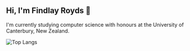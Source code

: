 ## Hi, I'm Findlay Royds 👋

I'm currently studying computer science with honours at the University of Canterbury, New Zealand.

![Top Langs](https://github-readme-stats-git-main-findlayroyds-projects.vercel.app/api/top-langs/?username=findlayroyds&layout=compact)

<!--
**FindlayRoyds/FindlayRoyds** is a ✨ _special_ ✨ repository because its `README.md` (this file) appears on your GitHub profile.

Here are some ideas to get you started:

- 🔭 I’m currently working on ...
- 🌱 I’m currently learning ...
- 👯 I’m looking to collaborate on ...
- 🤔 I’m looking for help with ...
- 💬 Ask me about ...
- 📫 How to reach me: ...
- 😄 Pronouns: ...
- ⚡ Fun fact: ...
-->
